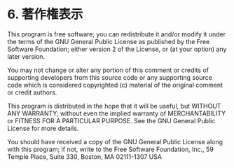 # 6.  著作権表示

This program is free software; you can redistribute it and/or modify it under the terms of the GNU General Public License as published by the Free Software Foundation; either version 2 of the License, or \(at your option\) any later version.

You may not change or alter any portion of this comment or credits of supporting developers from this source code or any supporting source code which is considered copyrighted \(c\) material of the original comment or credit authors.

This program is distributed in the hope that it will be useful, but WITHOUT ANY WARRANTY; without even the implied warranty of MERCHANTABILITY or FITNESS FOR A PARTICULAR PURPOSE. See the GNU General Public License for more details.

You should have received a copy of the GNU General Public License along with this program; if not, write to the Free Software Foundation, Inc., 59 Temple Place, Suite 330, Boston, MA 02111-1307 USA

